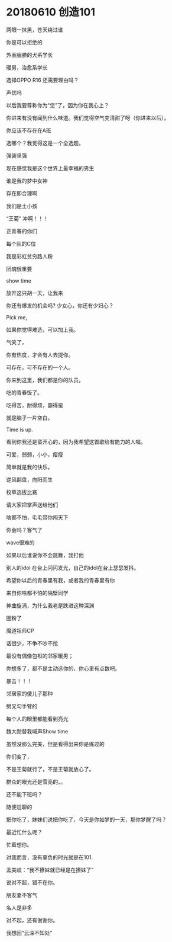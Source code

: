 # 20180610  创造101

两眼一抹黑，苍天绕过谁

你是可以拒绝的

外表腼腆的犬系学长

暖男，治愈系学长

选择OPPO R16 还需要理由吗？

声优吗

以后我要尊称你为“您”了，因为你在我心上？

你进来有没有闻到什么味道。我们觉得空气变清甜了呀（你进来以后）。

你应该不存在在A班

选哪个？我觉得这是一个全选题。



强装坚强



 现在感觉我是这个世界上最幸福的男生

谁是我的梦中女神

存在即合理啊



我们是土小孩

“王菊” 冲啊！！！

正青春的你们

每个队的C位

我是彩虹贫穷路人粉



团魂很重要

show time

放开这只胡一天，让我来

你还有爆发的机会吗? 少女心，你还有少妇心？

Pick me,

如果你觉得难选，可以加上我。

气笑了，

你有热度，才会有人去提你。

可存在，可不存在的一个人。



你来到这里，我们都是你的队员。

吃的青春饭了。

吃得苦，耐得烦，霸得蛮



就是脑子一片空白。

Time is up.



看到你我还是蛮开心的，因为我希望这首歌给有能力的人唱。



可爱，弱弱，小小，瘦瘦



简单就是我的快乐。

逆风翻盘，向阳而生

校草选拔比赛

请大家把掌声送给他们



啥都不怕，毛毛带你闯天下

你会吗？客气了

wave很难的

如果以后谁说你不会跳舞，我打他



别人的idol 在台上闪闪发光，自己的idol在台上瑟瑟发抖。



希望你以后的青春里有我，或者我的青春里有你

来自你啥都不怕的隔壁同学



神曲旋涡，为什么我老是跌进这种深渊

圈粉了



魔道祖师CP

话很少，不争不吵不抢 



最没有偶像包袱的邻家暖男；

你想多了，都不是主动选你的，你心里有点数吧。

暴击！！！

邻居家的傻儿子那种



劈叉勾手臂的



每个人的眼里都能看到亮光



魏大勋替我喊声Show  time

虽然没那么完美，但是看得出来你是练过的

你们变了，

不是王菊就行了，不是王菊就放心了。

群众的眼光还是雪亮的。。

还不能下班吗？



随便尬聊的

把你吃了，妹妹们说把你吃了，今天是你如梦的一天，那你梦醒了吗？



最近忙什么呢？

忙着想你。

对我而言，没有辜负的时光就是在101.

孟美岐：“我不撩妹就已经是在撩妹了”



说对不起，错不在你。



朋友妻不客气



名人是非多



对不起，还有谢谢你。

我想回“云深不知处”



